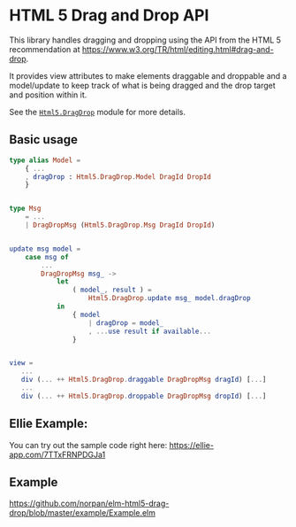 # HTML 5 Drag and Drop API

This library handles dragging and dropping using the API
from the HTML 5 recommendation at
https://www.w3.org/TR/html/editing.html#drag-and-drop.

It provides view attributes to make elements draggable and
droppable and a model/update to keep track of what is being
dragged and the drop target and position within it.

See the [`Html5.DragDrop`](Html5-DragDrop) module for more details.

## Basic usage
```elm
type alias Model =
    { ...
    , dragDrop : Html5.DragDrop.Model DragId DropId
    }


type Msg
    = ...
    | DragDropMsg (Html5.DragDrop.Msg DragId DropId)


update msg model =
    case msg of
        ...
        DragDropMsg msg_ ->
            let
                ( model_, result ) =
                    Html5.DragDrop.update msg_ model.dragDrop
            in
                { model
                    | dragDrop = model_
                    , ...use result if available...
                }


view =
   ...
   div (... ++ Html5.DragDrop.draggable DragDropMsg dragId) [...]
   ...
   div (... ++ Html5.DragDrop.droppable DragDropMsg dropId) [...]
```

## Ellie Example:

You can try out the sample code right here: https://ellie-app.com/7TTxFRNPDGJa1

## Example

https://github.com/norpan/elm-html5-drag-drop/blob/master/example/Example.elm
